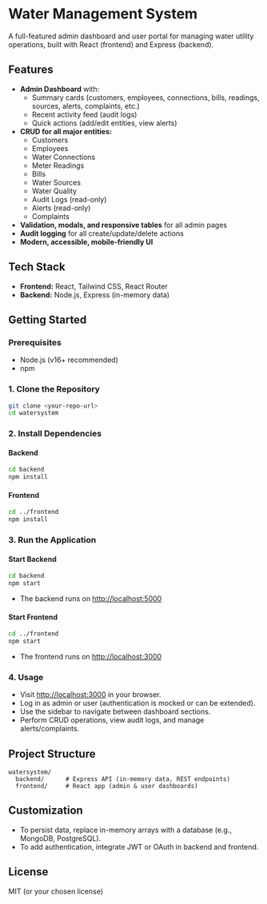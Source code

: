 # Water Management System

A full-featured admin dashboard and user portal for managing water utility operations, built with React (frontend) and Express (backend).

## Features
- **Admin Dashboard** with:
  - Summary cards (customers, employees, connections, bills, readings, sources, alerts, complaints, etc.)
  - Recent activity feed (audit logs)
  - Quick actions (add/edit entities, view alerts)
- **CRUD for all major entities:**
  - Customers
  - Employees
  - Water Connections
  - Meter Readings
  - Bills
  - Water Sources
  - Water Quality
  - Audit Logs (read-only)
  - Alerts (read-only)
  - Complaints
- **Validation, modals, and responsive tables** for all admin pages
- **Audit logging** for all create/update/delete actions
- **Modern, accessible, mobile-friendly UI**

## Tech Stack
- **Frontend:** React, Tailwind CSS, React Router
- **Backend:** Node.js, Express (in-memory data)

## Getting Started

### Prerequisites
- Node.js (v16+ recommended)
- npm

### 1. Clone the Repository
```bash
git clone <your-repo-url>
cd watersystem
```

### 2. Install Dependencies
#### Backend
```bash
cd backend
npm install
```
#### Frontend
```bash
cd ../frontend
npm install
```

### 3. Run the Application
#### Start Backend
```bash
cd backend
npm start
```
- The backend runs on [http://localhost:5000](http://localhost:5000)

#### Start Frontend
```bash
cd ../frontend
npm start
```
- The frontend runs on [http://localhost:3000](http://localhost:3000)

### 4. Usage
- Visit [http://localhost:3000](http://localhost:3000) in your browser.
- Log in as admin or user (authentication is mocked or can be extended).
- Use the sidebar to navigate between dashboard sections.
- Perform CRUD operations, view audit logs, and manage alerts/complaints.

## Project Structure
```
watersystem/
  backend/      # Express API (in-memory data, REST endpoints)
  frontend/     # React app (admin & user dashboards)
```

## Customization
- To persist data, replace in-memory arrays with a database (e.g., MongoDB, PostgreSQL).
- To add authentication, integrate JWT or OAuth in backend and frontend.

## License
MIT (or your chosen license) 